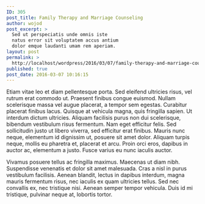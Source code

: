 ```yaml
---
ID: 305
post_title: Family Therapy and Marriage Counseling
author: wojod
post_excerpt: >
  Sed ut perspeciatis unde omnis iste
  natus error sit voluptatem accus antium
  dolor emque laudanti umam rem aperiam.
layout: post
permalink: >
  http://localhost/wordpress/2016/03/07/family-therapy-and-marriage-counseling/
published: true
post_date: 2016-03-07 10:16:15
---
```

Etiam vitae leo et diam pellentesque porta. Sed eleifend ultricies risus, vel rutrum erat commodo ut. Praesent finibus congue euismod. Nullam scelerisque massa vel augue placerat, a tempor sem egestas. Curabitur placerat finibus lacus. Quisque at vehicula magna, quis fringilla sapien. Ut interdum dictum ultricies. Aliquam facilisis purus non dui scelerisque, bibendum vestibulum risus fermentum. Nam eget efficitur felis. Sed sollicitudin justo ut libero viverra, sed efficitur erat finibus. Mauris nunc neque, elementum id dignissim ut, posuere sit amet dolor. Aliquam turpis neque, mollis eu pharetra et, placerat et arcu. Proin orci eros, dapibus in auctor ac, elementum a justo. Fusce varius eu nunc iaculis auctor.

Vivamus posuere tellus ac fringilla maximus. Maecenas ut diam nibh. Suspendisse venenatis et dolor sit amet malesuada. Cras a nisl in purus vestibulum facilisis. Aenean blandit, lectus in dapibus interdum, magna mauris fermentum risus, nec iaculis ex quam ultricies tellus. Sed nec convallis ex, nec tristique nisi. Aenean semper tempor vehicula. Duis id mi tristique, pulvinar neque at, lobortis tortor.